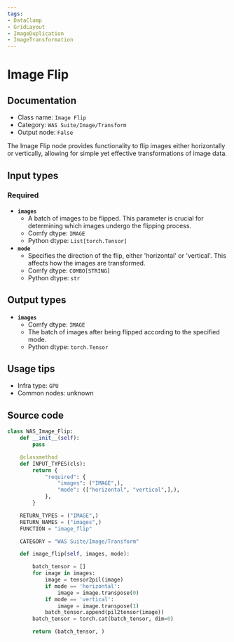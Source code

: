 ```yaml
---
tags:
- DataClamp
- GridLayout
- ImageDuplication
- ImageTransformation
---
```


# Image Flip
## Documentation
- Class name: `Image Flip`
- Category: `WAS Suite/Image/Transform`
- Output node: `False`

The Image Flip node provides functionality to flip images either horizontally or vertically, allowing for simple yet effective transformations of image data.
## Input types
### Required
- **`images`**
    - A batch of images to be flipped. This parameter is crucial for determining which images undergo the flipping process.
    - Comfy dtype: `IMAGE`
    - Python dtype: `List[torch.Tensor]`
- **`mode`**
    - Specifies the direction of the flip, either 'horizontal' or 'vertical'. This affects how the images are transformed.
    - Comfy dtype: `COMBO[STRING]`
    - Python dtype: `str`
## Output types
- **`images`**
    - Comfy dtype: `IMAGE`
    - The batch of images after being flipped according to the specified mode.
    - Python dtype: `torch.Tensor`
## Usage tips
- Infra type: `GPU`
- Common nodes: unknown


## Source code
```python
class WAS_Image_Flip:
    def __init__(self):
        pass

    @classmethod
    def INPUT_TYPES(cls):
        return {
            "required": {
                "images": ("IMAGE",),
                "mode": (["horizontal", "vertical",],),
            },
        }

    RETURN_TYPES = ("IMAGE",)
    RETURN_NAMES = ("images",)
    FUNCTION = "image_flip"

    CATEGORY = "WAS Suite/Image/Transform"

    def image_flip(self, images, mode):

        batch_tensor = []
        for image in images:
            image = tensor2pil(image)
            if mode == 'horizontal':
                image = image.transpose(0)
            if mode == 'vertical':
                image = image.transpose(1)
            batch_tensor.append(pil2tensor(image))
        batch_tensor = torch.cat(batch_tensor, dim=0)

        return (batch_tensor, )

```
